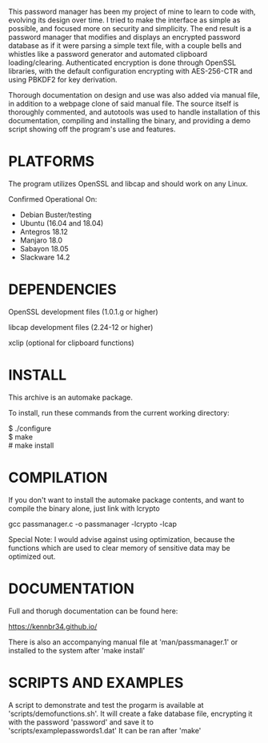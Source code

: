 This password manager has been my project of mine to learn to code with, evolving its design over time. I tried to make the interface as simple as possible, and focused more on security and simplicity. The end result is a password manager that modifies and displays an encrypted password database as if it were parsing a simple text file, with a couple bells and whistles like a password generator and automated clipboard loading/clearing. Authenticated encryption is done through OpenSSL libraries, with the default configuration encrypting with AES-256-CTR and using PBKDF2 for key derivation.

Thorough documentation on design and use was also added via manual file, in addition to a webpage clone of said manual file. The source itself is thoroughly commented, and autotools was used to handle installation of this documentation, compiling and installing the binary, and providing a demo script showing off the program's use and features.

# PLATFORMS

The program utilizes OpenSSL and libcap and should work on any Linux.

Confirmed Operational On:

* Debian Buster/testing
* Ubuntu (16.04 and 18.04)
* Antegros 18.12
* Manjaro 18.0
* Sabayon 18.05
* Slackware 14.2

# DEPENDENCIES

OpenSSL development files (1.0.1.g or higher)

libcap development files (2.24-12 or higher)

xclip (optional for clipboard functions)

# INSTALL

This archive is an automake package.

To install, run these commands from the current working directory:

$ ./configure\
$ make\
\# make install

# COMPILATION

If you don't want to install the automake package contents, and want to compile the binary alone, just link with lcrypto

gcc passmanager.c -o passmanager -lcrypto -lcap

Special Note: I would advise against using optimization, because the functions which are used to clear memory of sensitive data may be optimized out.

# DOCUMENTATION

Full and thorugh documentation can be found here:

https://kennbr34.github.io/

There is also an accompanying manual file at 'man/passmanager.1' or installed to the system after 'make install'

# SCRIPTS AND EXAMPLES

A script to demonstrate and test the progarm is available at 'scripts/demofunctions.sh'. It will create a fake database file, encrypting it with the password 'password' and save it to 'scripts/examplepasswords1.dat'  It can be ran after 'make'
